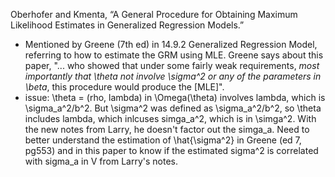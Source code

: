 Oberhofer and Kmenta, “A General Procedure for Obtaining Maximum Likelihood Estimates in Generalized Regression Models.”
- Mentioned by Greene (7th ed) in 14.9.2 Generalized Regression Model, referring to how to estimate the GRM using MLE. Greene says about this paper, "... who showed that under some fairly weak requirements, *most importantly that \theta not involve \sigma^2 or any of the parameters in \beta*, this procedure would produce the [MLE]".
- issue: \theta = (rho, lambda) in \Omega(\theta) involves lambda, which is \sigma_a^2/b^2. But \sigma^2 was defined as \sigma_a^2/b^2, so \theta includes lambda, which inlcuses simga_a^2, which is in \simga^2. With the new notes from Larry, he doesn't factor out the simga_a. Need to better understand the estimation of \hat{\sigma^2} in Greene (ed 7, pg553) and in this paper to know if the estimated sigma^2 is correlated with sigma_a in V from Larry's notes.
